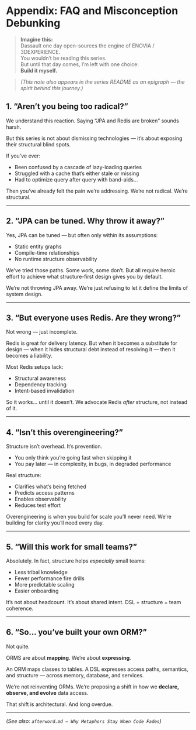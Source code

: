 # Appendix: FAQ and Misconception Debunking

> **Imagine this:**  
> Dassault one day open-sources the engine of ENOVIA / 3DEXPERIENCE.  
> You wouldn’t be reading this series.  
> But until that day comes, I’m left with one choice:  
> **Build it myself.**

> *(This note also appears in the series README as an epigraph — the spirit behind this journey.)*

## 1. “Aren’t you being too radical?”

We understand this reaction. Saying “JPA and Redis are broken” sounds harsh.

But this series is not about dismissing technologies — it’s about exposing their structural blind spots.

If you’ve ever:
- Been confused by a cascade of lazy-loading queries
- Struggled with a cache that’s either stale or missing
- Had to optimize query after query with band-aids…

Then you’ve already felt the pain we’re addressing.
We’re not radical. We’re structural.

---

## 2. “JPA can be tuned. Why throw it away?”

Yes, JPA can be tuned — but often only within its assumptions:
- Static entity graphs
- Compile-time relationships
- No runtime structure observability

We’ve tried those paths. Some work, some don’t. But all require heroic effort to achieve what structure-first design gives you by default.

We’re not throwing JPA away. We’re just refusing to let it define the limits of system design.

---

## 3. “But everyone uses Redis. Are they wrong?”

Not wrong — just incomplete.

Redis is great for delivery latency.
But when it becomes a substitute for design — when it hides structural debt instead of resolving it — then it becomes a liability.

Most Redis setups lack:
- Structural awareness
- Dependency tracking
- Intent-based invalidation

So it works… until it doesn’t. We advocate Redis *after* structure, not instead of it.

---

## 4. “Isn’t this overengineering?”

Structure isn’t overhead. It’s prevention.

- You only think you’re going fast when skipping it
- You pay later — in complexity, in bugs, in degraded performance

Real structure:
- Clarifies what’s being fetched
- Predicts access patterns
- Enables observability
- Reduces test effort

Overengineering is when you build for scale you’ll never need. We’re building for clarity you’ll need every day.

---

## 5. “Will this work for small teams?”

Absolutely. In fact, structure helps *especially* small teams:

- Less tribal knowledge
- Fewer performance fire drills
- More predictable scaling
- Easier onboarding

It’s not about headcount. It’s about shared intent.
DSL + structure = team coherence.

---

## 6. “So... you’ve built your own ORM?”

Not quite.

ORMS are about **mapping**. We’re about **expressing**.

An ORM maps classes to tables.
A DSL expresses access paths, semantics, and structure — across memory, database, and services.

We’re not reinventing ORMs.
We’re proposing a shift in how we **declare, observe, and evolve** data access.

That shift is architectural.
And long overdue.

---

*(See also: `afterword.md — Why Metaphors Stay When Code Fades`)*


